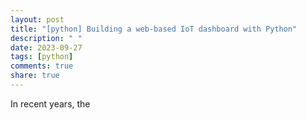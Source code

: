 ```yaml
---
layout: post
title: "[python] Building a web-based IoT dashboard with Python"
description: " "
date: 2023-09-27
tags: [python]
comments: true
share: true
---
```


In recent years, the